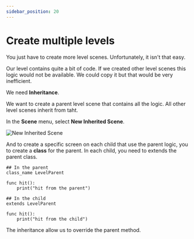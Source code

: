 ```yaml
---
sidebar_position: 20
---
```


# Create multiple levels

You just have to create more level scenes.
Unfortunately, it isn't that easy.

Our level contains quite a bit of code. If we created other level scenes this logic would not be available.
We could copy it but that would be very inefficient.

We need **Inheritance**.

We want to create a parent level scene that contains all the logic.
All other level scenes inherit from taht.

In the **Scene** menu, select **New Inherited Scene**.

![New Inherited Scene](/img/new-inherited-scene.png)

And to create a specific screen on each child that use the parent logic, you to create a **class** for the parent.
In each child, you need to extends the parent class.

```gdscript
## In the parent
class_name LevelParent

func hit():
    print("hit from the parent")

## In the child
extends LevelParent

func hit():
    print("hit from the child")
```

The inheritance allow us to override the parent method.

